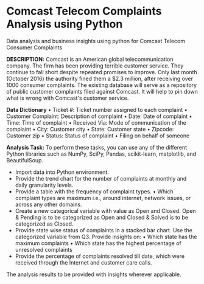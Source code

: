 # Comcast Telecom Complaints Analysis using Python
Data analysis and business insights using python for Comcast Telecom Consumer Complaints

**DESCRIPTION:** Comcast is an American global telecommunication company. The firm has been providing terrible customer service. They continue to fall short despite repeated promises to improve. Only last month (October 2016) the authority fined them a $2.3 million, after receiving over 1000 consumer complaints.
The existing database will serve as a repository of public customer complaints filed against Comcast.
It will help to pin down what is wrong with Comcast's customer service.

**Data Dictionary**
      •	Ticket #: Ticket number assigned to each complaint
      •	Customer Complaint: Description of complaint
      •	Date: Date of complaint
      •	Time: Time of complaint
      •	Received Via: Mode of communication of the complaint
      •	City: Customer city
      •	State: Customer state
      •	Zipcode: Customer zip
      •	Status: Status of complaint
      •	Filing on behalf of someone

**Analysis Task:** To perform these tasks, you can use any of the different Python libraries such as NumPy, SciPy, Pandas, scikit-learn, matplotlib, and BeautifulSoup.
-	Import data into Python environment.
-	Provide the trend chart for the number of complaints at monthly and daily granularity levels.
-	Provide a table with the frequency of complaint types.
•	Which complaint types are maximum i.e., around internet, network issues, or across any other domains.
- Create a new categorical variable with value as Open and Closed. Open & Pending is to be categorized as Open and Closed & Solved is to be categorized as Closed.
- Provide state wise status of complaints in a stacked bar chart. Use the categorized variable from Q3. Provide insights on:
•	Which state has the maximum complaints
•	Which state has the highest percentage of unresolved complaints
- Provide the percentage of complaints resolved till date, which were received through the Internet and customer care calls.

The analysis results to be provided with insights wherever applicable.
